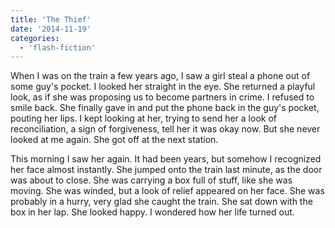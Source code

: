 ```yaml
---
title: 'The Thief'
date: '2014-11-19'
categories:
  - 'flash-fiction'
---
```


When I was on the train a few years ago, I saw a girl steal a phone out of some
guy's pocket. I looked her straight in the eye. She returned a playful look, as
if she was proposing us to become partners in crime. I refused to smile back.
She finally gave in and put the phone back in the guy's pocket, pouting her
lips. I kept looking at her, trying to send her a look of reconciliation, a sign
of forgiveness, tell her it was okay now. But she never looked at me again. She
got off at the next station.

<!-- truncate -->


This morning I saw her again. It had been years, but somehow I recognized her
face almost instantly. She jumped onto the train last minute, as the door was
about to close. She was carrying a box full of stuff, like she was moving. She
was winded, but a look of relief appeared on her face. She was probably in a
hurry, very glad she caught the train. She sat down with the box in her lap. She
looked happy. I wondered how her life turned out.
